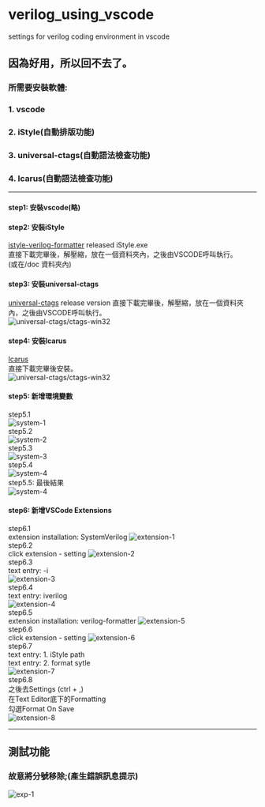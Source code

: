 # verilog_using_vscode
settings for verilog coding environment in vscode
  
## 因為好用，所以回不去了。
  
### 所需要安裝軟體:
### 1. vscode  
  
### 2. iStyle(自動排版功能)  
  
### 3. universal-ctags(自動語法檢查功能)  

### 4. Icarus(自動語法檢查功能)  
---
  
#### step1: 安裝vscode(略)  
  

#### step2: 安裝iStyle
[istyle-verilog-formatter](https://github.com/0qinghao/istyle-verilog-formatter/releases) released iStyle.exe  
直接下載完畢後，解壓縮，放在一個資料夾內，之後由VSCODE呼叫執行。  
(或在/doc 資料夾內)  

#### step3: 安裝universal-ctags
[universal-ctags](https://github.com/universal-ctags/ctags-win32/releases) release version
直接下載完畢後，解壓縮，放在一個資料夾內，之後由VSCODE呼叫執行。  
![universal-ctags/ctags-win32](/doc/pic-vscode-extensions-ctags.png "ctags-win32") 

#### step4: 安裝Icarus  
[Icarus](http://bleyer.org/icarus/)  
直接下載完畢後安裝。  
![universal-ctags/ctags-win32](/doc/pic-vscode-extensions-Icarus.png "Icarus") 

#### step5: 新增環境變數
step5.1  
![system-1](/doc/pic-system-settings.png "system setup1")  
step5.2  
![system-2](/doc/pic-system-settings2.png "system setup2")  
step5.3  
![system-3](/doc/pic-system-settings3.png "system setup3")  
step5.4  
![system-4](/doc/pic-system-settings4.png "system setup4")  
step5.5: 最後結果  
![system-4](/doc/pic-system-settings5.png "system setup5")  

#### step6: 新增VSCode Extensions
step6.1  
extension installation: SystemVerilog
![extension-1](/doc/pic-vscode-extensions-systemverilog.png "extension1")  
step6.2  
click extension - setting 
![extension-2](/doc/pic-vscode-extensions-systemverilog2.png "extension2")  
step6.3  
text entry: -i  
![extension-3](/doc/pic-vscode-extensions-systemverilog3.png "extension3")  
step6.4  
text entry: iverilog  
![extension-4](/doc/pic-vscode-extensions-systemverilog4.png "extension4")  
step6.5  
extension installation: verilog-formatter
![extension-5](/doc/pic-vscode-extensions-verilog-formatter.png "extension5")  
step6.6  
click extension - setting 
![extension-6](/doc/pic-vscode-extensions-verilog-formatter2.png "extension6")  
step6.7  
text entry: 1. iStyle path  
text entry: 2. format sytle  
![extension-7](/doc/pic-vscode-extensions-verilog-formatter3.png "extension7")  
step6.8  
之後去Settings (ctrl + ,)  
在Text Editor底下的Formatting  
勾選Format On Save  
![extension-8](/doc/pic-vscode-setting-save.png "extension8")  

---

## 測試功能
  
### 故意將分號移除;(產生錯誤訊息提示)
![exp-1](/doc/experimental-1.png "exp-1")  
